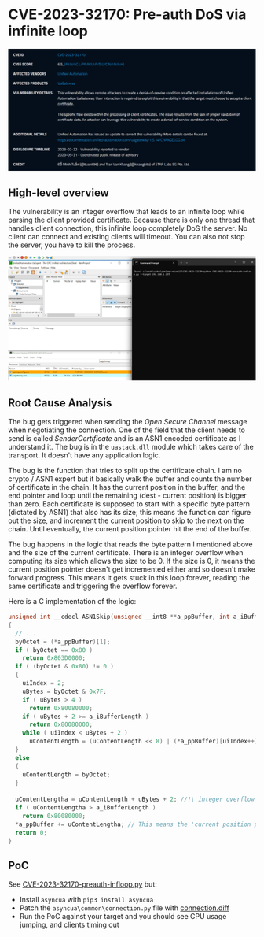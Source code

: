 # CVE-2023-32170: Pre-auth DoS via infinite loop

<p align='center'>
<img src='../pics/CVE-2023-32170.png'>
</p>

## High-level overview
The vulnerability is an integer overflow that leads to an infinite loop while parsing the client provided certificate. Because there is only one thread that handles client connection, this infinite loop completely DoS the server. No client can connect and existing clients will timeout. You can also not stop the server, you have to kill the process.

<p align='center'>
<img src='../pics/CVE-2023-32170.gif'>
</p>

## Root Cause Analysis
The bug gets triggered when sending the *Open Secure Channel* message when negotiating the connection. One of the field that the client needs to send is called *SenderCertificate* and is an ASN1 encoded certificate as I understand it. The bug is in the `uastack.dll` module which takes care of the transport. It doesn't have any application logic.

The bug is the function that tries to split up the certificate chain. I am no crypto / ASN1 expert but it basically walk the buffer and counts the number of certificate in the chain. It has the current position in the buffer, and the end pointer and loop until the remaining (dest - current position) is bigger than zero. Each certificate is supposed to start with a specific byte pattern (dictated by ASN1) that also has its size; this means the function can figure out the size, and increment the current position to skip to the next on the chain. Until eventually, the current position pointer hit the end of the buffer.

The bug happens in the logic that reads the byte pattern I mentioned above and the size of the current certificate. There is an integer overflow when computing its size which allows the size to be 0. If the size is 0, it means the current position pointer doesn't get incremented either and so doesn't make forward progress. This means it gets stuck in this loop forever, reading the same certificate and triggering the overflow forever.

Here is a C implementation of the logic:
```c++
unsigned int __cdecl ASN1Skip(unsigned __int8 **a_ppBuffer, int a_iBufferLength)
{
  // ...
  byOctet = (*a_ppBuffer)[1];
  if ( byOctet == 0x80 )
    return 0x803D0000;
  if ( (byOctet & 0x80) != 0 )
  {
    uiIndex = 2;
    uBytes = byOctet & 0x7F;
    if ( uBytes > 4 )
      return 0x80080000;
    if ( uBytes + 2 >= a_iBufferLength )
      return 0x80080000;
    while ( uiIndex < uBytes + 2 )
      uContentLength = (uContentLength << 8) | (*a_ppBuffer)[uiIndex++];
  }
  else
  {
    uContentLength = byOctet;
  }

  uContentLengtha = uContentLength + uBytes + 2; //!\ integer overflow here that allows us to set uContentLengtha to 0
  if ( uContentLengtha > a_iBufferLength )
    return 0x80080000;
  *a_ppBuffer += uContentLengtha; // This means the 'current position pointer' doesn't get incremented 
  return 0;
}
```

## PoC
See [CVE-2023-32170-preauth-infloop.py](CVE-2023-32170-preauth-infloop.py) but:
- Install `asyncua` with `pip3 install asyncua`
- Patch the `asyncua\common\connection.py` file with [connection.diff](connection.diff)
- Run the PoC against your target and you should see CPU usage jumping, and clients timing out
